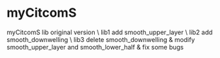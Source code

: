 # myCitcomS
myCitcomS
lib original version \\
lib1 add smooth_upper_layer \\
lib2 add smooth_downwelling \\
lib3 delete smooth_downwelling & modify smooth_upper_layer and smooth_lower_half & fix some bugs
